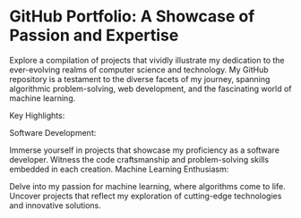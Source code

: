 # GitHub Portfolio: A Showcase of Passion and Expertise

Explore a compilation of projects that vividly illustrate my dedication to the ever-evolving realms of computer science and technology. My GitHub repository is a testament to the diverse facets of my journey, spanning algorithmic problem-solving, web development, and the fascinating world of machine learning.

Key Highlights:

Software Development:

Immerse yourself in projects that showcase my proficiency as a software developer. Witness the code craftsmanship and problem-solving skills embedded in each creation.
Machine Learning Enthusiasm:

Delve into my passion for machine learning, where algorithms come to life. Uncover projects that reflect my exploration of cutting-edge technologies and innovative solutions.
